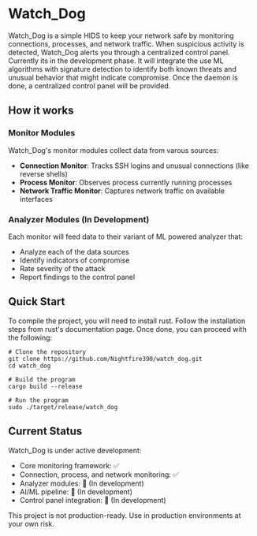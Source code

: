 # Watch_Dog

Watch_Dog is a simple HIDS to keep your network safe by monitoring connections, processes, and network traffic. When suspicious activity is detected, Watch_Dog alerts you through a centralized control panel. Currently its in the development phase. It will integrate the use ML algorithms with signature detection to identify both known threats and unusual behavior that might indicate compromise. Once the daemon is done, a centralized control panel will be provided.

## How it works
### Monitor Modules

Watch_Dog's monitor modules collect data from varous sources:

- **Connection Monitor**: Tracks SSH logins and unusual connections (like reverse shells)
- **Process Monitor**: Observes process currently running processes
- **Network Traffic Monitor**: Captures network traffic on available interfaces

### Analyzer Modules (In Development)

Each monitor will feed data to their variant of ML powered analyzer that:

- Analyze each of the data sources
- Identify indicators of compromise
- Rate severity of the attack
- Report findings to the control panel

## Quick Start
To compile the project, you will need to install rust. Follow the installation steps from rust's documentation page. Once done, you can proceed with the following:

```
# Clone the repository
git clone https://github.com/Nightfire390/watch_dog.git
cd watch_dog

# Build the program
cargo build --release

# Run the program
sudo ./target/release/watch_dog
```

## Current Status

Watch_Dog is under active development:

- Core monitoring framework: ✅
- Connection, process, and network monitoring: ✅
- Analyzer modules: 🚧 (In development)
- AI/ML pipeline: 🚧 (In development)
- Control panel integration: 🚧 (In development)

This project is not production-ready. Use in production environments at your own risk.
